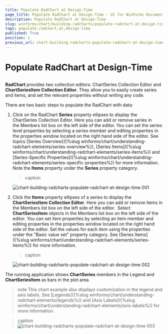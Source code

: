 ```yaml
---
title: Populate RadChart at Design-Time
page_title: Populate RadChart at Design-Time - UI for WinForms Documentation
description: Populate RadChart at Design-Time
slug: winforms/chart/building-radcharts/populate-radchart-at-design-time
tags: populate,radchart,at,design-time
published: True
position: 1
previous_url: chart-building-radcharts-populate-radchart-at-design-time
---
```


# Populate RadChart at Design-Time



## 

__RadChart__ provides two collection editors: ChartSeries Collection Editor and __ChartSeriesItem Collection Editor__. They allow you to easily create series and items, and set the relevant properties without writing any code.  

There are two basic steps to populate the RadChart with data:

1. Click on the RadChart __Series__ property ellipses to display the ChartSeries Collection Editor. Here you can add or remove series in the Members list box on the left side of the editor. You can set the series level properties by selecting a series member and editing properties in the properties window located on the right hand side of the editor. See topics [Series Overview]({%slug winforms/chart/understanding-radchart-elements/series-overview%}), [Series Items]({%slug winforms/chart/understanding-radchart-elements/series-items%}) and [Series-Specific Properties]({%slug winforms/chart/understanding-radchart-elements/series-specific-properties%}) for more information. Note the __Items__ property under the __Series__ property category. 
	>caption 

	![chart-building-radcharts-populate-radchart-at-design-time 001](images/chart-building-radcharts-populate-radchart-at-design-time001.png)

1. Click the __Items__ property ellipses of a series to display the __ChartSeriesItem Collection Editor__. Here you can add or remove items in the Members list box on the left side of the editor.  Select __ChartSeriesItem__ objects in the Members list box on the left side of the editor. You can set item properties by selecting an item member and editing properties in the properties window located on the right hand side of the editor. Set the values for each item using the properties under the "Basic value set" property category. See [Series Items]({%slug winforms/chart/understanding-radchart-elements/series-items%}) for more information.
	>caption 

	![chart-building-radcharts-populate-radchart-at-design-time 002](images/chart-building-radcharts-populate-radchart-at-design-time002.png)

The running application shows __ChartSeries__ members in the Legend and __ChartSeriesItem__ as bars in the plot area.  

>note This chart example also displays customization in the legend and axis labels. See [Legends]({%slug winforms/chart/understanding-radchart-elements/legends%}) and [Axis Labels]({%slug winforms/chart/understanding-radchart-elements/axis-labels%}) for more information.
	

>caption ![chart-building-radcharts-populate-radchart-at-design-time 003](images/chart-building-radcharts-populate-radchart-at-design-time003.png)
